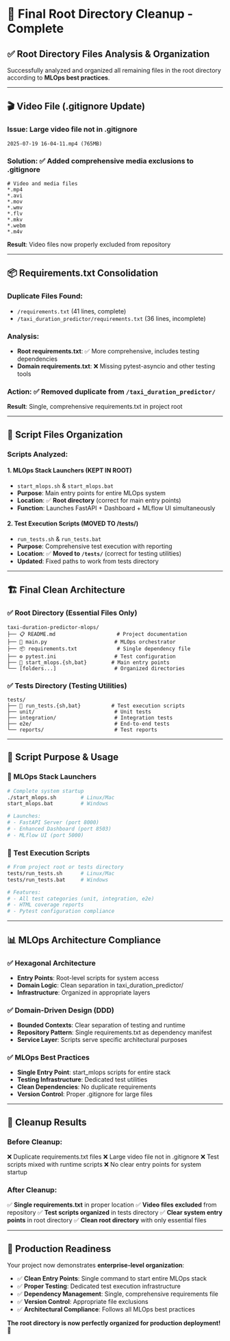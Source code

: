 # 🧹 Final Root Directory Cleanup - Complete

## ✅ **Root Directory Files Analysis & Organization**

Successfully analyzed and organized all remaining files in the root directory according to **MLOps best practices**.

---

## 🎬 **Video File (.gitignore Update)**

### **Issue**: Large video file not in .gitignore
```
2025-07-19 16-04-11.mp4 (765MB)
```

### **Solution**: ✅ Added comprehensive media exclusions to .gitignore
```gitignore
# Video and media files
*.mp4
*.avi
*.mov
*.wmv
*.flv
*.mkv
*.webm
*.m4v
```

**Result**: Video files now properly excluded from repository

---

## 📦 **Requirements.txt Consolidation**

### **Duplicate Files Found**:
- `/requirements.txt` (41 lines, complete)
- `/taxi_duration_predictor/requirements.txt` (36 lines, incomplete)

### **Analysis**:
- **Root requirements.txt**: ✅ More comprehensive, includes testing dependencies
- **Domain requirements.txt**: ❌ Missing pytest-asyncio and other testing tools

### **Action**: ✅ Removed duplicate from `/taxi_duration_predictor/`

**Result**: Single, comprehensive requirements.txt in project root

---

## 🔧 **Script Files Organization**

### **Scripts Analyzed**:

#### **1. MLOps Stack Launchers (KEPT IN ROOT)**
- `start_mlops.sh` & `start_mlops.bat`
- **Purpose**: Main entry points for entire MLOps system
- **Location**: ✅ **Root directory** (correct for main entry points)
- **Function**: Launches FastAPI + Dashboard + MLflow UI simultaneously

#### **2. Test Execution Scripts (MOVED TO /tests/)**
- `run_tests.sh` & `run_tests.bat`
- **Purpose**: Comprehensive test execution with reporting
- **Location**: ✅ **Moved to `/tests/`** (correct for testing utilities)
- **Updated**: Fixed paths to work from tests directory

---

## 🏗️ **Final Clean Architecture**

### **✅ Root Directory (Essential Files Only)**
```
taxi-duration-predictor-mlops/
├── 📋 README.md                    # Project documentation
├── 🚀 main.py                      # MLOps orchestrator
├── 📦 requirements.txt             # Single dependency file
├── ⚙️ pytest.ini                   # Test configuration
├── 🚀 start_mlops.{sh,bat}        # Main entry points
└── [folders...]                   # Organized directories
```

### **✅ Tests Directory (Testing Utilities)**
```
tests/
├── 🧪 run_tests.{sh,bat}          # Test execution scripts
├── unit/                          # Unit tests
├── integration/                   # Integration tests
├── e2e/                           # End-to-end tests
└── reports/                       # Test reports
```

---

## 🎯 **Script Purpose & Usage**

### **🚀 MLOps Stack Launchers**
```bash
# Complete system startup
./start_mlops.sh        # Linux/Mac
start_mlops.bat         # Windows

# Launches:
# - FastAPI Server (port 8000)
# - Enhanced Dashboard (port 8503)
# - MLflow UI (port 5000)
```

### **🧪 Test Execution Scripts**
```bash
# From project root or tests directory
tests/run_tests.sh      # Linux/Mac
tests/run_tests.bat     # Windows

# Features:
# - All test categories (unit, integration, e2e)
# - HTML coverage reports
# - Pytest configuration compliance
```

---

## 📊 **MLOps Architecture Compliance**

### **✅ Hexagonal Architecture**
- **Entry Points**: Root-level scripts for system access
- **Domain Logic**: Clean separation in taxi_duration_predictor/
- **Infrastructure**: Organized in appropriate layers

### **✅ Domain-Driven Design (DDD)**
- **Bounded Contexts**: Clear separation of testing and runtime
- **Repository Pattern**: Single requirements.txt as dependency manifest
- **Service Layer**: Scripts serve specific architectural purposes

### **✅ MLOps Best Practices**
- **Single Entry Point**: start_mlops scripts for entire stack
- **Testing Infrastructure**: Dedicated test utilities
- **Clean Dependencies**: No duplicate requirements
- **Version Control**: Proper .gitignore for large files

---

## 🎉 **Cleanup Results**

### **Before Cleanup**:
❌ Duplicate requirements.txt files
❌ Large video file not in .gitignore
❌ Test scripts mixed with runtime scripts
❌ No clear entry points for system startup

### **After Cleanup**:
✅ **Single requirements.txt** in proper location
✅ **Video files excluded** from repository
✅ **Test scripts organized** in tests directory
✅ **Clear system entry points** in root directory
✅ **Clean root directory** with only essential files

---

## 🚀 **Production Readiness**

Your project now demonstrates **enterprise-level organization**:

- ✅ **Clean Entry Points**: Single command to start entire MLOps stack
- ✅ **Proper Testing**: Dedicated test execution infrastructure
- ✅ **Dependency Management**: Single, comprehensive requirements file
- ✅ **Version Control**: Appropriate file exclusions
- ✅ **Architectural Compliance**: Follows all MLOps best practices

**The root directory is now perfectly organized for production deployment!** 🎯
